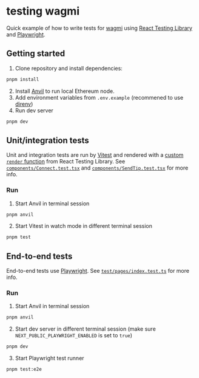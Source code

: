 # testing wagmi

Quick example of how to write tests for [wagmi](https://github.com/wagmi-dev/wagmi) using [React Testing Library](https://github.com/testing-library/react-testing-library) and [Playwright](https://github.com/microsoft/playwright).

## Getting started

1. Clone repository and install dependencies:

```bash
pnpm install
```

2. Install [Anvil](https://github.com/foundry-rs/foundry/tree/master/anvil) to run local Ethereum node.
3. Add environment variables from `.env.example` (recommened to use [direnv](https://direnv.net))
4. Run dev server

```bash
pnpm dev
```

## Unit/integration tests

Unit and integration tests are run by [Vitest](https://vitest.dev) and rendered with a [custom `render` function](https://testing-library.com/docs/react-testing-library/setup/#custom-render) from React Testing Library. See [`components/Connect.test.tsx`](/components/Connect.test.tsx) and [`components/SendTip.test.tsx`](/components/SendTip.test.tsx) for more info.

### Run

1. Start Anvil in terminal session

```bash
pnpm anvil
```

2. Start Vitest in watch mode in different terminal session

```bash
pnpm test
```

## End-to-end tests

End-to-end tests use [Playwright](https://github.com/microsoft/playwright). See [`test/pages/index.test.ts`](/test/pages/index.test.ts) for more info.

### Run

1. Start Anvil in terminal session

```bash
pnpm anvil
```

2. Start dev server in different terminal session (make sure `NEXT_PUBLIC_PLAYWRIGHT_ENABLED` is set to `true`)

```bash
pnpm dev
```

3. Start Playwright test runner

```bash
pnpm test:e2e
```
